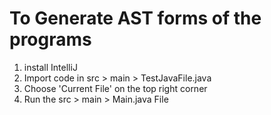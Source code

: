 # To Generate AST forms of the programs

1. install IntelliJ
2. Import code in src > main > TestJavaFile.java
3. Choose 'Current File' on the top right corner
4. Run the src > main > Main.java File